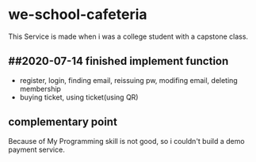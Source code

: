 # we-school-cafeteria
This Service is made when i was a college student with a capstone class.

##2020-07-14 finished
implement function
----------------------------------------------------------------------------------------
- register, login, finding email, reissuing pw, modifing email, deleting membership
- buying ticket, using ticket(using QR)

complementary point
----------------------------------------------------------------------------------------
Because of My Programming skill is not good, so i couldn't build a demo payment service.
